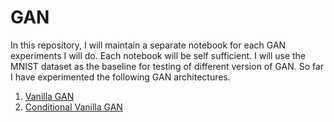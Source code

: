 # GAN

In this repository, I will maintain a separate notebook for each GAN experiments I will do. Each notebook will be self sufficient. I will use the MNIST dataset as the baseline for testing of different version of GAN. So far I have experimented the following GAN architectures.

1. [Vanilla GAN](https://github.com/abhishm/gan/blob/master/Vanilla%20GAN.ipynb)   
2. [Conditional Vanilla GAN](https://github.com/abhishm/gan/blob/master/Conditional_Vanilla_GAN.ipynb)
